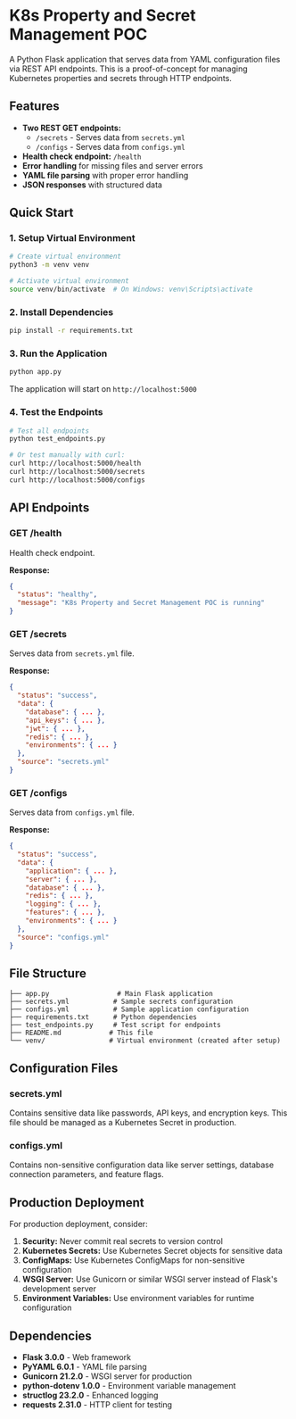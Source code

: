 # K8s Property and Secret Management POC

A Python Flask application that serves data from YAML configuration files via REST API endpoints. This is a proof-of-concept for managing Kubernetes properties and secrets through HTTP endpoints.

## Features

- **Two REST GET endpoints:**
  - `/secrets` - Serves data from `secrets.yml`
  - `/configs` - Serves data from `configs.yml`
- **Health check endpoint:** `/health`
- **Error handling** for missing files and server errors
- **YAML file parsing** with proper error handling
- **JSON responses** with structured data

## Quick Start

### 1. Setup Virtual Environment

```bash
# Create virtual environment
python3 -m venv venv

# Activate virtual environment
source venv/bin/activate  # On Windows: venv\Scripts\activate
```

### 2. Install Dependencies

```bash
pip install -r requirements.txt
```

### 3. Run the Application

```bash
python app.py
```

The application will start on `http://localhost:5000`

### 4. Test the Endpoints

```bash
# Test all endpoints
python test_endpoints.py

# Or test manually with curl:
curl http://localhost:5000/health
curl http://localhost:5000/secrets
curl http://localhost:5000/configs
```

## API Endpoints

### GET /health
Health check endpoint.

**Response:**
```json
{
  "status": "healthy",
  "message": "K8s Property and Secret Management POC is running"
}
```

### GET /secrets
Serves data from `secrets.yml` file.

**Response:**
```json
{
  "status": "success",
  "data": {
    "database": { ... },
    "api_keys": { ... },
    "jwt": { ... },
    "redis": { ... },
    "environments": { ... }
  },
  "source": "secrets.yml"
}
```

### GET /configs
Serves data from `configs.yml` file.

**Response:**
```json
{
  "status": "success",
  "data": {
    "application": { ... },
    "server": { ... },
    "database": { ... },
    "redis": { ... },
    "logging": { ... },
    "features": { ... },
    "environments": { ... }
  },
  "source": "configs.yml"
}
```

## File Structure

```
├── app.py                 # Main Flask application
├── secrets.yml           # Sample secrets configuration
├── configs.yml           # Sample application configuration
├── requirements.txt      # Python dependencies
├── test_endpoints.py     # Test script for endpoints
├── README.md            # This file
└── venv/                # Virtual environment (created after setup)
```

## Configuration Files

### secrets.yml
Contains sensitive data like passwords, API keys, and encryption keys. This file should be managed as a Kubernetes Secret in production.

### configs.yml
Contains non-sensitive configuration data like server settings, database connection parameters, and feature flags.

## Production Deployment

For production deployment, consider:

1. **Security:** Never commit real secrets to version control
2. **Kubernetes Secrets:** Use Kubernetes Secret objects for sensitive data
3. **ConfigMaps:** Use Kubernetes ConfigMaps for non-sensitive configuration
4. **WSGI Server:** Use Gunicorn or similar WSGI server instead of Flask's development server
5. **Environment Variables:** Use environment variables for runtime configuration

## Dependencies

- **Flask 3.0.0** - Web framework
- **PyYAML 6.0.1** - YAML file parsing
- **Gunicorn 21.2.0** - WSGI server for production
- **python-dotenv 1.0.0** - Environment variable management
- **structlog 23.2.0** - Enhanced logging
- **requests 2.31.0** - HTTP client for testing
